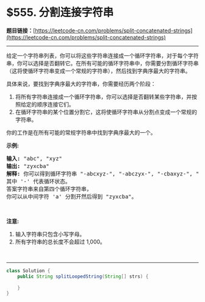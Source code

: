 # $555. 分割连接字符串

**题目链接：**[https://leetcode-cn.com/problems/split-concatenated-strings](https://leetcode-cn.com/problems/split-concatenated-strings)

---

<div class="content__1Y2H">
 <div class="notranslate">
  <p>给定一个字符串列表，你可以将这些字符串连接成一个循环字符串，对于每个字符串，你可以选择是否翻转它。在所有可能的循环字符串中，你需要分割循环字符串（这将使循环字符串变成一个常规的字符串），然后找到字典序最大的字符串。</p> 
  <p>具体来说，要找到字典序最大的字符串，你需要经历两个阶段：</p> 
  <ol> 
   <li>将所有字符串连接成一个循环字符串，你可以选择是否翻转某些字符串，并按照给定的顺序连接它们。</li> 
   <li>在循环字符串的某个位置分割它，这将使循环字符串从分割点变成一个常规的字符串。</li> 
  </ol> 
  <p>你的工作是在所有可能的常规字符串中找到字典序最大的一个。</p> 
  <p><strong>示例:</strong></p> 
  <pre class="language-text"><strong>输入:</strong> "abc", "xyz"
<strong>输出:</strong> "zyxcba"
<strong>解释:</strong> 你可以得到循环字符串 "-abcxyz-", "-abczyx-", "-cbaxyz-", "-cbazyx-"，
其中 '-' 代表循环状态。 
答案字符串来自第四个循环字符串， 
你可以从中间字符 'a' 分割开然后得到 "zyxcba"。
</pre> 
  <p>&nbsp;</p> 
  <p><strong>注意:</strong></p> 
  <ol> 
   <li>输入字符串只包含小写字母。</li> 
   <li>所有字符串的总长度不会超过 1,000。</li> 
  </ol> 
  <p>&nbsp;</p> 
 </div>
</div>

---

```java
class Solution {
    public String splitLoopedString(String[] strs) {
        
    }
}
```